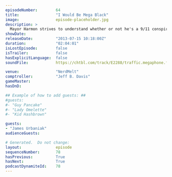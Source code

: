 ```yaml
---
episodeNumber:        64
title:                "I Would Be Mega Black"
image:                episode-placeholder.jpg
description: >
  Mayor Harmon strives to understand whether or not he's a 9/11 conspiracy theorist with special guest James Urbaniak. Also: race and stuff.
showDate:             
releaseDate:          "2013-07-15 10:18:00Z"
duration:             "02:04:01"
isLostEpisode:        false
isTrailer:            false
hasExplicitLanguage:  false
soundFile:            https://chtbl.com/track/E2288/traffic.megaphone.fm/STA5285436060.mp3?updated=1555529807

venue:                "NerdMelt"
comptroller:          "Jeff B. Davis"
gameMaster:           
hasDnD:               

## Example of how to add guests: ##
#guests:
#- "Guy Pancake"
#- "Lady Omelette"
#- "Kid Hashbrown"

guests:
- "James Urbaniak"
audienceGuests:

# Generated.  Do not change:
layout:               episode
sequenceNumber:       78
hasPrevious:          True
hasNext:              True
podcastDynamiteId:    78
---
```


<!-- The episode description will be rendered here -->
<!-- Add your content below here -->

